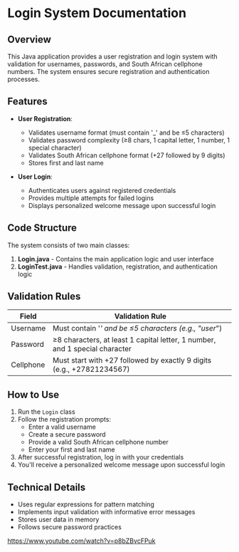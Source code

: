 # Login System Documentation

## Overview
This Java application provides a user registration and login system with validation for usernames, passwords, and South African cellphone numbers. The system ensures secure registration and authentication processes.

## Features

- **User Registration**:
  - Validates username format (must contain '_' and be ≤5 characters)
  - Validates password complexity (≥8 chars, 1 capital letter, 1 number, 1 special character)
  - Validates South African cellphone format (+27 followed by 9 digits)
  - Stores first and last name

- **User Login**:
  - Authenticates users against registered credentials
  - Provides multiple attempts for failed logins
  - Displays personalized welcome message upon successful login

## Code Structure
The system consists of two main classes:

1. **Login.java** - Contains the main application logic and user interface
2. **LoginTest.java** - Handles validation, registration, and authentication logic

## Validation Rules
| Field        | Validation Rule                                                                 |
|--------------|---------------------------------------------------------------------------------|
| Username     | Must contain '_' and be ≤5 characters (e.g., "user_")                          |
| Password     | ≥8 characters, at least 1 capital letter, 1 number, and 1 special character    |
| Cellphone    | Must start with +27 followed by exactly 9 digits (e.g., +27821234567)          |

## How to Use
1. Run the `Login` class
2. Follow the registration prompts:
   - Enter a valid username
   - Create a secure password
   - Provide a valid South African cellphone number
   - Enter your first and last name
3. After successful registration, log in with your credentials
4. You'll receive a personalized welcome message upon successful login

## Technical Details
- Uses regular expressions for pattern matching
- Implements input validation with informative error messages
- Stores user data in memory 
- Follows secure password practices

https://www.youtube.com/watch?v=p8bZBvcFPuk
